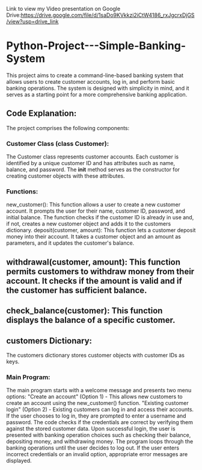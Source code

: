 Link to view my Video presentation on Google Drive:https://drive.google.com/file/d/1saDo9KVkkzi2iCtW4186_rxJgcrxDjGS/view?usp=drive_link



# Python-Project---Simple-Banking-System
 This project aims to create a command-line-based banking system that allows users to create customer accounts, log in, and perform basic banking operations. The system is designed with simplicity in mind, and it serves as a starting point for a more comprehensive banking application.
## Code Explanation:
The project comprises the following components:
### Customer Class (class Customer):
The Customer class represents customer accounts. Each customer is identified by a unique customer ID and has attributes such as name, balance, and password. The __init__ method serves as the constructor for creating customer objects with these attributes.
### Functions:
  new_customer(): This function allows a user to create a new customer account. It prompts the user for their name, customer ID, password, and initial balance. The function checks if the customer ID is already in use and, if not, creates a new customer object and adds it to the customers dictionary.
  deposit(customer, amount): This function lets a customer deposit money into their account. It takes a customer object and an amount as parameters, and it updates the customer's balance.
## withdrawal(customer, amount): This function permits customers to withdraw money from their account. It checks if the amount is valid and if the customer has sufficient balance.
## check_balance(customer): This function displays the balance of a specific customer.
## customers Dictionary:
The customers dictionary stores customer objects with customer IDs as keys. 
### Main Program:
The main program starts with a welcome message and presents two menu options:
"Create an account" (Option 1) - This allows new customers to create an account using the new_customer() function.
"Existing customer login" (Option 2) - Existing customers can log in and access their accounts.
If the user chooses to log in, they are prompted to enter a username and password. The code checks if the credentials are correct by verifying them against the stored customer data.
Upon successful login, the user is presented with banking operation choices such as checking their balance, depositing money, and withdrawing money.
The program loops through the banking operations until the user decides to log out.
If the user enters incorrect credentials or an invalid option, appropriate error messages are displayed.



